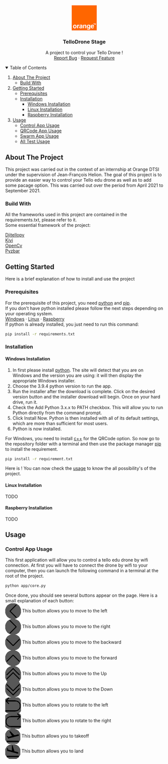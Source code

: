 <!-- Project Intro -->
<br />
<p align="center">
    <a href="https://github.com/despire907/TelloDroneStage">
        <img src="images/logo.png" alt="Logo" width="80" height="80">
    </a>
    <h3 align="center">TelloDrone Stage</h3>
    <p align="center">
        A project to control your Tello Drone !
        <br />
        <a href="https://github.com/despire907/TelloDroneStage/issues">Report Bug</a>
        ·
        <a href="https://github.com/despire907/TelloDroneStage/issues">Request Feature</a>
    </p>
</p>

<!-- Table of Contents -->
<details open="open">
    <summary>Table of Contents</summary>
    <ol>
        <li>
            <a href="#about-the-project">About The Project</a>
            <ul>
                <li><a href="#build-with">Build With</a> </li>
            </ul>
        </li>
        <li>
            <a href="#getting-started">Getting Started</a>
            <ul>
                <li><a href="#prerequisites">Prerequisites</a></li>
                <li>
                    <a href="#installation">Installation</a>
                    <ul>
                        <li><a href="#windows-installation">Windows Installation</a></li>
                        <li><a href="#linux-installation">Linux Installation</a></li>
                        <li><a href="#raspberry-installation">Raspberry Installation</a></li>
                    </ul>
                </li>
            </ul>
        </li>
        <li>
            <a href="#usage">Usage</a>
            <ul>
                <li><a href="#app-usage">Control App Usage</a></li>
                <li><a href="#qrcode-app-usage">QRCode App Usage</a></li>
                <li><a href="#swarm-app-usage">Swarm App Usage</a></li>
                <li><a href="#test-usage">All Test Usage</a></li>
            </ul>
        </li>
    </ol>
</details>

<!-- About The Project -->
## About The Project

This project was carried out in the context of an internship at Orange DTSI under the supervision of Jean-François Helion.
The goal of this project is to provide an easier way to control your Tello edu drone as well as to add some pacage option.
This was carried out over the period from April 2021 to September 2021.

### Build With

All the frameworks used in this project are contained in the requirements.txt, please refer to it.
<br />Some essential framework of the project:

<a href="https://pypi.org/project/djitellopy/">Djitellopy</a>
<br />
<a href="https://kivy.org/#home">Kivi</a>
<br />
<a href="https://pypi.org/project/opencv-python/">OpenCv</a>
<br />
<a href="https://pypi.org/project/pyzbar/">Pyzbar</a>

<!-- youtube url: https://youtu.be/2l2CBuHc2kU -->


## Getting Started

Here is a brief explanation of how to install and use the project

### Prerequisites

For the prerequisite of this project, you need [python](https://www.python.org/downloads/) and [pip](https://pip.pypa.io/en/stable/).
<br/>If you don't have python installed please follow the next steps depending on your operating system. 
<br/>[Windows](#windows-installation) · [Linux](#linux-installation) · [Raspberry](#raspberry-installation)
<br/>If python is already installed, you just need to run this command:
<br/>
```Bash
pip install -r requirements.txt
```

### Installation

#### Windows Installation
1. In first please install [python](https://www.python.org/downloads/). The site will detect that you are on Windows and the version you are using: it will then display the appropriate Windows installer.
2. Choose the 3.9.4 python version to run the app.
3. Run the installer after the download is complete. Click on the desired version button and the installer download will begin. Once on your hard drive, run it.
4. Check the Add Python 3.x.x to PATH checkbox. This will allow you to run Python directly from the command prompt.
5. Click Install Now. Python is then installed with all of its default settings, which are more than sufficient for most users.
6. Python is now installed.

For Windows, you need to install [c++](https://www.microsoft.com/fr-FR/download/details.aspx?id=40784) for the QRCode option.
So now go to the repository folder with a terminal and then use the package manager [pip](https://pip.pypa.io/en/stable/) to install the requirement.
```Bash
pip install -r requirement.txt
```
Here is ! You can now check the [usage](https://github.com/despire907/TelloDroneStage#usage) to know the all possibility's of the project.
#### Linux Installation
TODO

#### Raspberry Installation 
TODO

## Usage

### Control App Usage

This first application will allow you to control a tello edu drone by wifi connection. At first you will have to connect the drone by wifi to your computer, then you can launch the following command in a terminal at the root of the project.

```Bash
python app/core.py
```
Once done, you should see several buttons appear on the page. Here is a small explanation of each button:
<br/><img src="app/Resources/img/icons8-back-50.png" alt="Move Left" align="center"> This button allows you to move to the left
<br/><img src="app/Resources/img/icons8-forward-50.png" alt="Move Right" align="center"> This button allows you to move to the right
<br/><img src="app/Resources/img/icons8-expand-arrow-50.png" alt="Move Backward" align="center"> This button allows you to move to the backward
<br/><img src="app/Resources/img/icons8-collapse-arrow-50.png" alt="Move Forward" align="center"> This button allows you to move to the forward
<br/><img src="app/Resources/img/icons8-double-up-50.png" alt="Move Up" align="center"> This button allows you to move to the Up
<br/><img src="app/Resources/img/icons8-double-down-50.png" alt="Move Down" align="center"> This button allows you to move to the Down
<br/><img src="app/Resources/img/icons8-u-turn-to-left-50.png" alt="Rotate Left" align="center"> This button allows you to rotate to the left
<br/><img src="app/Resources/img/icons8-u-turn-to-right-50.png" alt="Rotate Right" align="center"> This button allows you to rotate to the right
<br/><img src="app/Resources/img/outline_flight_takeoff_black_48dp.png" alt="Takeoff" align="center"> This button allows you to takeoff
<br/><img src="app/Resources/img/outline_flight_land_black_48dp.png" alt="Land" align="center"> This button allows you to land



<!--
### Control drone with keyboard

This first program is to control the tello drone with your keyboard.
In first connect drone wifi to your computer and then run this command on the root directory.

```bash
python test/test.py 
```

#### Keyboard usage

Z: go up

S: go down

Q: rotate clockwise

D: rotate counter clockwise

UP Arrow: go forward

Down Arrow: go backward

Left Arrow: go left

Right Arrow: go right

A: land

E: takeoff

### FaceTracking with drone

This second program is to control the tello drone with your face.
In first connect drone wifi to your computer and then run this command on the root directory.
This program doesn't work very well.

```bash
python test/FaceTrackingTest.py
```

### QRCode with drone

this third program is to control the tello drone with QRCode.
In first connect drone wifi to your computer and then run this command on the root directory.

```bash
python test/QrCodeTracking.py
```

This program need QRCode to do something. So go to the test/Ressources/QRCode/ and take one or more QRCode.
You simply need to show the QRCode to the drone and the drone do the QRCode command.

### Application to control drone

This program is to control the tello drone with button and keyboard.
In first connect drone wifi to your computer and then run this command.

```bash
python app/core.py
```
-->